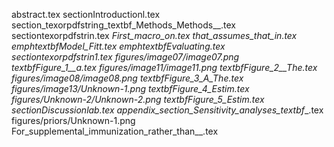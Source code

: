 abstract.tex
sectionIntroductionl.tex
section_texorpdfstring_textbf_Methods_Methods__.tex
sectiontexorpdfstrin.tex
_First_macro_on.tex
that_assumes_that_in.tex
emphtextbfModel_Fitt.tex
emphtextbfEvaluating.tex
sectiontexorpdfstrin1.tex
figures/image07/image07.png
textbfFigure_1__a.tex
figures/image11/image11.png
textbfFigure_2__The.tex
figures/image08/image08.png
textbfFigure_3_A_The.tex
figures/image13/Unknown-1.png
textbfFigure_4_Estim.tex
figures/Unknown-2/Unknown-2.png
textbfFigure_5_Estim.tex
sectionDiscussionlab.tex
appendix_section_Sensitivity_analyses_textbf__.tex
figures/priors/Unknown-1.png
For_supplemental_immunization_rather_than__.tex
